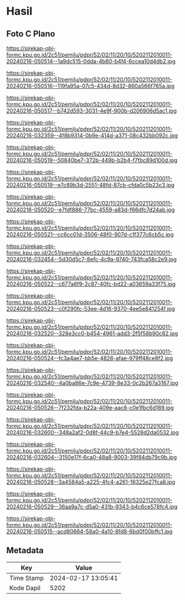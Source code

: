 # Hasil

## Foto C Plano

https://sirekap-obj-formc.kpu.go.id/2c51/pemilu/pdpr/52/02/11/20/10/5202112010011-20240216-050514--1a9dc515-0dda-4b80-b4f4-6ccea10d4db2.jpg

https://sirekap-obj-formc.kpu.go.id/2c51/pemilu/pdpr/52/02/11/20/10/5202112010011-20240216-050516--119fa95a-07c5-434d-8d32-860a566f765a.jpg

https://sirekap-obj-formc.kpu.go.id/2c51/pemilu/pdpr/52/02/11/20/10/5202112010011-20240216-050517--b742d593-3031-4e9f-900b-d206906d5ac1.jpg

https://sirekap-obj-formc.kpu.go.id/2c51/pemilu/pdpr/52/02/11/20/10/5202112010011-20240216-032359--4f8b9314-0b9e-414d-a371-08c432bb092c.jpg

https://sirekap-obj-formc.kpu.go.id/2c51/pemilu/pdpr/52/02/11/20/10/5202112010011-20240216-050519--50840be7-372b-449b-b2b4-f7fbc89d100d.jpg

https://sirekap-obj-formc.kpu.go.id/2c51/pemilu/pdpr/52/02/11/20/10/5202112010011-20240216-050519--e7c89b3d-2551-48fd-87cb-cfda0c5b23c3.jpg

https://sirekap-obj-formc.kpu.go.id/2c51/pemilu/pdpr/52/02/11/20/10/5202112010011-20240216-050520--e7fdf886-77bc-4559-a83d-f66dfc7d24ab.jpg

https://sirekap-obj-formc.kpu.go.id/2c51/pemilu/pdpr/52/02/11/20/10/5202112010011-20240216-050521--cc6cc01d-3506-48f0-907d-c1f377c6cb5c.jpg

https://sirekap-obj-formc.kpu.go.id/2c51/pemilu/pdpr/52/02/11/20/10/5202112010011-20240216-032454--5d30d5c7-8efc-4c9a-9740-743fca58c2e9.jpg

https://sirekap-obj-formc.kpu.go.id/2c51/pemilu/pdpr/52/02/11/20/10/5202112010011-20240216-050522--c677a6f9-2c87-40fc-bd22-a03659a33f75.jpg

https://sirekap-obj-formc.kpu.go.id/2c51/pemilu/pdpr/52/02/11/20/10/5202112010011-20240216-050523--c0f290fc-53ee-4d16-9370-4ee5e841254f.jpg

https://sirekap-obj-formc.kpu.go.id/2c51/pemilu/pdpr/52/02/11/20/10/5202112010011-20240216-032520--328e3cc0-b454-4961-add3-2f5f58b90c82.jpg

https://sirekap-obj-formc.kpu.go.id/2c51/pemilu/pdpr/52/02/11/20/10/5202112010011-20240216-050524--fc3a4ae7-bb5e-4826-afae-979ff48ce8f2.jpg

https://sirekap-obj-formc.kpu.go.id/2c51/pemilu/pdpr/52/02/11/20/10/5202112010011-20240216-032540--4a0ba86e-7c9e-4739-8e33-0c2b267a3167.jpg

https://sirekap-obj-formc.kpu.go.id/2c51/pemilu/pdpr/52/02/11/20/10/5202112010011-20240216-050526--7f232fda-b22a-409e-aac8-c0e1fbc6d189.jpg

https://sirekap-obj-formc.kpu.go.id/2c51/pemilu/pdpr/52/02/11/20/10/5202112010011-20240216-032600--348a2af2-0d8f-44c9-b7e4-5528d2da0532.jpg

https://sirekap-obj-formc.kpu.go.id/2c51/pemilu/pdpr/52/02/11/20/10/5202112010011-20240216-032604--3150e17f-6ca0-48a8-9003-39f84db79c9b.jpg

https://sirekap-obj-formc.kpu.go.id/2c51/pemilu/pdpr/52/02/11/20/10/5202112010011-20240216-050528--3a4584a5-a225-4fc4-a261-16325e27fca8.jpg

https://sirekap-obj-formc.kpu.go.id/2c51/pemilu/pdpr/52/02/11/20/10/5202112010011-20240216-050529--36aa9a7c-d5a0-431b-9343-b4c6ce578fc4.jpg

https://sirekap-obj-formc.kpu.go.id/2c51/pemilu/pdpr/52/02/11/20/10/5202112010011-20240216-050515--acd80664-58a0-4a10-8fd8-6bd0f00bffc1.jpg


## Metadata

| Key        | Value               |
| ---------- | ------------------- |
| Time Stamp | 2024-02-17 13:05:41 |
| Kode Dapil | 5202                |



